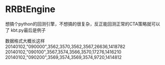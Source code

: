 # RRBtEngine

想搞个python的回测引擎，不想搞的很复杂，反正能回测正常的CTA策略就可以了
kbt.py最后是例子


数据格式大概长这样
20140102,"090000",3562,3570,3562,3567,26636,1418782
20140102,"090100",3567,3574,3566,3570,17276,1416210
20140102,"090200",3569,3574,3569,3574,9720,1414812
